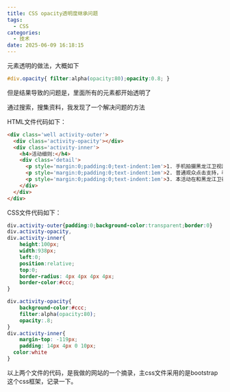 ```yaml
---
title: CSS opacity透明度继承问题
tags:
  - CSS
categories:
  - 技术
date: 2025-06-09 16:18:15
---
```

元素透明的做法，大概如下

```css
#div.opacity{ filter:alpha(opacity:80);opacity:0.8; }
```

但是结果导致的问题是，里面所有的元素都开始透明了

通过搜索，搜集资料，我发现了一个解决问题的方法

HTML文件代码如下：

```html
<div class='well activity-outer'>
  <div class='activity-opacity'></div>
  <div class='activity-inner'>
    <h4>活动细则:</h4>
    <div class='detail'>
      <p style='margin:0;padding:0;text-indent:1em'>1. 手机拍摄黑龙江卫视乱世佳人照片并上传, 选择上传到“天心恋”和“重心恋”其中一组</p>
      <p style='margin:0;padding:0;text-indent:1em'>2. 普通观众点击支持，看哪些照片（带黑龙江卫视台标）获得支持多,优先获得奖品</p>
      <p style='margin:0;padding:0;text-indent:1em'>3. 本活动在和黑龙江卫视播出最后一期结束</p>
    </div>
  </div>
</div>
```

CSS文件代码如下：
```css
div.activity-outer{padding:0;background-color:transparent;border:0}
div.activity-opacity,
div.activity-inner{
    height:100px;
    width:938px;
    left:0;
    position:relative;
    top:0;
    border-radius: 4px 4px 4px 4px;
    border-color:#ccc;
}

div.activity-opacity{
    background-color:#ccc;
    filter:alpha(opacity:80);
    opacity:.8;
}
div.activity-inner{
    margin-top: -119px;
    padding: 14px 4px 0 10px;
  color:white
}
```
以上两个文件的代码，是我做的网站的一个摘录，主css文件采用的是bootstrap这个css框架，记录一下。
